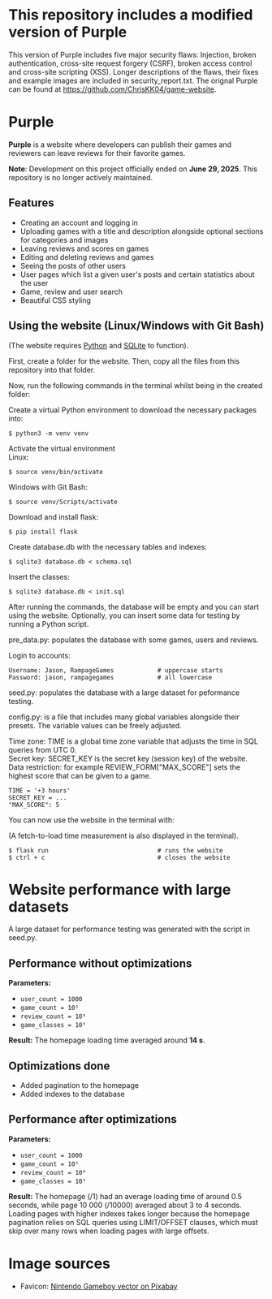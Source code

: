 # This repository includes a modified version of Purple
This version of Purple includes five major security flaws: Injection, broken authentication, cross-site request forgery (CSRF), broken access control and cross-site scripting (XSS). Longer descriptions of the flaws, their fixes and example images are included in security_report.txt. The orignal Purple can be found at https://github.com/ChrisKK04/game-website.

# Purple

**Purple** is a website where developers can publish their games and reviewers can leave reviews for their favorite games.

**Note**: Development on this project officially ended on **June 29, 2025**. This repository is no longer actively maintained.

## Features

* Creating an account and logging in
* Uploading games with a title and description alongside optional sections for categories and images
* Leaving reviews and scores on games
* Editing and deleting reviews and games
* Seeing the posts of other users
* User pages which list a given user's posts and certain statistics about the user
* Game, review and user search
* Beautiful CSS styling

## Using the website (Linux/Windows with Git Bash)

(The website requires [Python](https://www.python.org/) and [SQLite](https://sqlite.org/) to function).

First, create a folder for the website. Then, copy all the files from this repository into that folder.

Now, run the following commands in the terminal whilst being in the created folder:  

Create a virtual Python environment to download the necessary packages into:
```
$ python3 -m venv venv
```
Activate the virtual environment  
Linux:
```
$ source venv/bin/activate
```
Windows with Git Bash:
```
$ source venv/Scripts/activate
```
Download and install flask:
```
$ pip install flask
```
Create database.db with the necessary tables and indexes:
```
$ sqlite3 database.db < schema.sql
```
Insert the classes:
```
$ sqlite3 database.db < init.sql
```

After running the commands, the database will be empty and you can start using the website. Optionally, you can insert some data for testing by running a Python script.

pre_data.py: populates the database with some games, users and reviews.

Login to accounts:
```
Username: Jason, RampageGames            # uppercase starts
Password: jason, rampagegames            # all lowercase
```

seed.py: populates the database with a large dataset for peformance testing.

config.py: is a file that includes many global variables alongside their presets. The variable values can be freely adjusted.

Time zone: TIME is a global time zone variable that adjusts the time in SQL queries from UTC 0.  
Secret key: SECRET_KEY is the secret key (session key) of the website.  
Data restriction: for example REVIEW_FORM["MAX_SCORE"] sets the highest score that can be given to a game.
```
TIME = '+3 hours'
SECRET_KEY = ...
"MAX_SCORE": 5
```

You can now use the website in the terminal with:

(A fetch-to-load time measurement is also displayed in the terminal).
```
$ flask run                              # runs the website
$ ctrl + c                               # closes the website
```

# Website performance with large datasets

A large dataset for performance testing was generated with the script in seed.py.

## Performance without optimizations

**Parameters:**
* `user_count = 1000`
* `game_count = 10⁵`
* `review_count = 10⁶`
* `game_classes = 10⁵`

**Result:**
The homepage loading time averaged around **14 s**.

## Optimizations done
* Added pagination to the homepage
* Added indexes to the database

## Performance after optimizations

**Parameters:**
* `user_count = 1000`
* `game_count = 10⁵`
* `review_count = 10⁶`
* `game_classes = 10⁵`

**Result:**
The homepage (/1) had an average loading time of around 0.5 seconds, while page 10 000 (/10000) averaged about 3 to 4 seconds. Loading pages with higher indexes takes longer because the homepage pagination relies on SQL queries using LIMIT/OFFSET clauses, which must skip over many rows when loading pages with large offsets.

# Image sources
- Favicon: [Nintendo Gameboy vector on Pixabay](https://pixabay.com/vectors/nintendo-gameboy-gameboy-nintendo-4003938/)